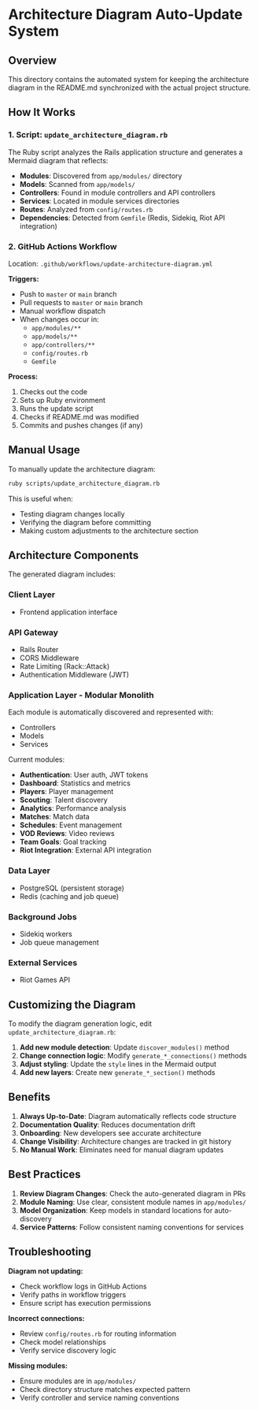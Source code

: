 # Architecture Diagram Auto-Update System

## Overview

This directory contains the automated system for keeping the architecture diagram in the README.md synchronized with the actual project structure.

## How It Works

### 1. Script: `update_architecture_diagram.rb`

The Ruby script analyzes the Rails application structure and generates a Mermaid diagram that reflects:

- **Modules**: Discovered from `app/modules/` directory
- **Models**: Scanned from `app/models/`
- **Controllers**: Found in module controllers and API controllers
- **Services**: Located in module services directories
- **Routes**: Analyzed from `config/routes.rb`
- **Dependencies**: Detected from `Gemfile` (Redis, Sidekiq, Riot API integration)

### 2. GitHub Actions Workflow

Location: `.github/workflows/update-architecture-diagram.yml`

**Triggers:**
- Push to `master` or `main` branch
- Pull requests to `master` or `main` branch
- Manual workflow dispatch
- When changes occur in:
  - `app/modules/**`
  - `app/models/**`
  - `app/controllers/**`
  - `config/routes.rb`
  - `Gemfile`

**Process:**
1. Checks out the code
2. Sets up Ruby environment
3. Runs the update script
4. Checks if README.md was modified
5. Commits and pushes changes (if any)

## Manual Usage

To manually update the architecture diagram:

```bash
ruby scripts/update_architecture_diagram.rb
```

This is useful when:
- Testing diagram changes locally
- Verifying the diagram before committing
- Making custom adjustments to the architecture section

## Architecture Components

The generated diagram includes:

### Client Layer
- Frontend application interface

### API Gateway
- Rails Router
- CORS Middleware
- Rate Limiting (Rack::Attack)
- Authentication Middleware (JWT)

### Application Layer - Modular Monolith
Each module is automatically discovered and represented with:
- Controllers
- Models
- Services

Current modules:
- **Authentication**: User auth, JWT tokens
- **Dashboard**: Statistics and metrics
- **Players**: Player management
- **Scouting**: Talent discovery
- **Analytics**: Performance analysis
- **Matches**: Match data
- **Schedules**: Event management
- **VOD Reviews**: Video reviews
- **Team Goals**: Goal tracking
- **Riot Integration**: External API integration

### Data Layer
- PostgreSQL (persistent storage)
- Redis (caching and job queue)

### Background Jobs
- Sidekiq workers
- Job queue management

### External Services
- Riot Games API

## Customizing the Diagram

To modify the diagram generation logic, edit `update_architecture_diagram.rb`:

1. **Add new module detection**: Update `discover_modules()` method
2. **Change connection logic**: Modify `generate_*_connections()` methods
3. **Adjust styling**: Update the `style` lines in the Mermaid output
4. **Add new layers**: Create new `generate_*_section()` methods

## Benefits

1. **Always Up-to-Date**: Diagram automatically reflects code structure
2. **Documentation Quality**: Reduces documentation drift
3. **Onboarding**: New developers see accurate architecture
4. **Change Visibility**: Architecture changes are tracked in git history
5. **No Manual Work**: Eliminates need for manual diagram updates

## Best Practices

1. **Review Diagram Changes**: Check the auto-generated diagram in PRs
2. **Module Naming**: Use clear, consistent module names in `app/modules/`
3. **Model Organization**: Keep models in standard locations for auto-discovery
4. **Service Patterns**: Follow consistent naming conventions for services

## Troubleshooting

**Diagram not updating:**
- Check workflow logs in GitHub Actions
- Verify paths in workflow triggers
- Ensure script has execution permissions

**Incorrect connections:**
- Review `config/routes.rb` for routing information
- Check model relationships
- Verify service discovery logic

**Missing modules:**
- Ensure modules are in `app/modules/`
- Check directory structure matches expected pattern
- Verify controller and service naming conventions
